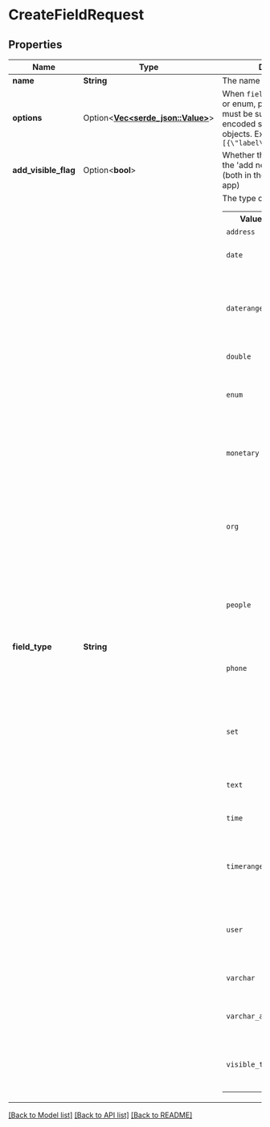 # CreateFieldRequest

## Properties

Name | Type | Description | Notes
------------ | ------------- | ------------- | -------------
**name** | **String** | The name of the field | 
**options** | Option<[**Vec<serde_json::Value>**](serde_json::Value.md)> | When `field_type` is either set or enum, possible options must be supplied as a JSON-encoded sequential array of objects. Example: `[{\"label\":\"New Item\"}]` | [optional]
**add_visible_flag** | Option<**bool**> | Whether the field is available in the 'add new' modal or not (both in the web and mobile app) | [optional][default to true]
**field_type** | **String** | The type of the field<table><tr><th>Value</th><th>Description</th></tr><tr><td>`address`</td><td>Address field</td></tr><tr><td>`date`</td><td>Date (format YYYY-MM-DD)</td></tr><tr><td>`daterange`</td><td>Date-range field (has a start date and end date value, both YYYY-MM-DD)</td></tr><tr><td>`double`</td><td>Numeric value</td></tr><tr><td>`enum`</td><td>Options field with a single possible chosen option</td></tr><tr></tr><tr><td>`monetary`</td><td>Monetary field (has a numeric value and a currency value)</td></tr><tr><td>`org`</td><td>Organization field (contains an organization ID which is stored on the same account)</td></tr><tr><td>`people`</td><td>Person field (contains a person ID which is stored on the same account)</td></tr><tr><td>`phone`</td><td>Phone field (up to 255 numbers and/or characters)</td></tr><tr><td>`set`</td><td>Options field with a possibility of having multiple chosen options</td></tr><tr><td>`text`</td><td>Long text (up to 65k characters)</td></tr><tr><td>`time`</td><td>Time field (format HH:MM:SS)</td></tr><tr><td>`timerange`</td><td>Time-range field (has a start time and end time value, both HH:MM:SS)</td></tr><tr><td>`user`</td><td>User field (contains a user ID of another Pipedrive user)</td></tr><tr><td>`varchar`</td><td>Text (up to 255 characters)</td></tr><tr><td>`varchar_auto`</td><td>Autocomplete text (up to 255 characters)</td></tr><tr><td>`visible_to`</td><td>System field that keeps item's visibility setting</td></tr></table> | 

[[Back to Model list]](../README.md#documentation-for-models) [[Back to API list]](../README.md#documentation-for-api-endpoints) [[Back to README]](../README.md)


